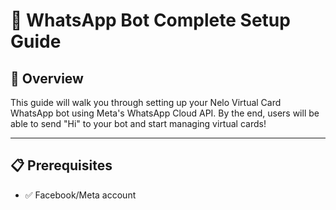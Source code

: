 # 📱 WhatsApp Bot Complete Setup Guide

## 🎯 **Overview**

This guide will walk you through setting up your Nelo Virtual Card WhatsApp bot using Meta's WhatsApp Cloud API. By the end, users will be able to send "Hi" to your bot and start managing virtual cards!

---

## 📋 **Prerequisites**

- ✅ Facebook/Meta account
